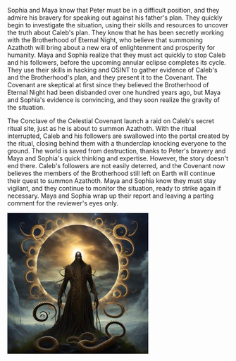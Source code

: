 Sophia and Maya know that Peter must be in a difficult position, and they admire his bravery for speaking out against his father's plan. They quickly begin to investigate the situation, using their skills and resources to uncover the truth about Caleb's plan. They know that he has been secretly working with the Brotherhood of Eternal Night, who believe that summoning Azathoth will bring about a new era of enlightenment and prosperity for humanity. Maya and Sophia realize that they must act quickly to stop Caleb and his followers, before the upcoming annular eclipse completes its cycle. They use their skills in hacking and OSINT to gather evidence of Caleb's and the Brotherhood's plan, and they present it to the Covenant. The Covenant  are skeptical at first since they believed the Brotherhood of Eternal Night had been disbanded over one hundred years ago, but Maya and Sophia's evidence is convincing, and they soon realize the gravity of the situation. 

The Conclave of the Celestial Covenant launch a raid on Caleb's secret ritual site, just as he is about to summon Azathoth. With the ritual interrupted, Caleb and his followers are swallowed into the portal created by the ritual, closing behind them with a thunderclap knocking everyone to the ground. The world is saved from destruction, thanks to Peter's bravery and Maya and Sophia's quick thinking and expertise. However, the story doesn't end there. Caleb's followers are not easily deterred, and the Covenant now believes the members of the Brotherhood still left on Earth will continue their quest to summon Azathoth. Maya and Sophia know they must stay vigilant, and they continue to monitor the situation, ready to strike again if necessary. Maya and Sophia wrap up their report and leaving a parting comment for the reviewer's eyes only.

<!-- robots.txt -->

![Brotherhood of Eternal Night](../assets/img/brotherhood.jpg)
